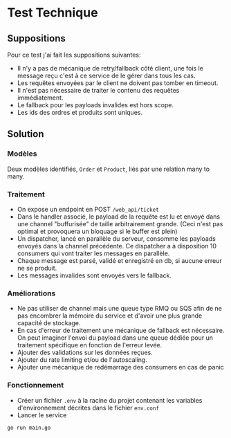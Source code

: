 # Test Technique
## Suppositions
Pour ce test j'ai fait les suppositions suivantes:
- Il n'y a pas de mécanique de retry/fallback côté client, une fois le message reçu c'est à ce service de le gérer dans tous les cas.
- Les requêtes envoyées par le client ne doivent pas tomber en timeout. 
- Il n'est pas nécessaire de traiter le contenu des requêtes immédiatement.
- Le fallback pour les payloads invalides est hors scope.
- Les ids des ordres et produits sont uniques.


## Solution
### Modèles
Deux modèles identifiés, `Order` et `Product`, liés par une relation many to many.

### Traitement
- On expose un endpoint en POST `/web_api/ticket`
- Dans le handler associé, le payload de la requête est lu et envoyé dans une channel "buffurisée" de taille arbitrairement grande. (Ceci n'est pas optimal et provoquera un bloquage si le buffer est plein)
- Un dispatcher, lancé en parallèle du serveur, consomme les payloads envoyés dans la channel précédente. Ce dispatcher a à disposition 10 consumers qui vont traiter les messages en parallèle.
- Chaque message est parsé, validé et enregistré en db, si aucune erreur ne se produit.
- Les messages invalides sont envoyés vers le fallback.

### Améliorations
- Ne pas utiliser de channel mais une queue type RMQ ou SQS afin de ne pas encombrer la mémoire du service et d'avoir une plus grande capacité de stockage.
- En cas d'erreur de traitement une mécanique de fallback est nécessaire. On peut imaginer l'envoi du payload dans une queue dédiée pour un traitement spécifique en fonction de l'erreur levée.
- Ajouter des validations sur les données reçues.
- Ajouter du rate limiting et/ou de l'autoscaling.
- Ajouter une mécanique de redémarrage des consumers en cas de panic

### Fonctionnement
- Créer un fichier `.env` à la racine du projet contenant les variables d'environnement décrites dans le fichier `env.conf`
- Lancer le service

```
go run main.go
```
